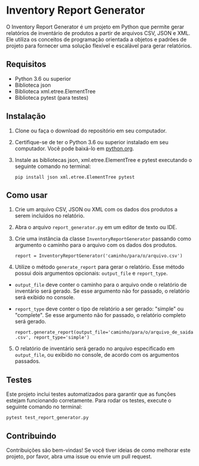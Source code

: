 # Inventory Report Generator

O Inventory Report Generator é um projeto em Python que permite gerar relatórios de inventário de produtos a partir de arquivos CSV, JSON e XML. Ele utiliza os conceitos de programação orientada a objetos e padrões de projeto para fornecer uma solução flexível e escalável para gerar relatórios.

## Requisitos

- Python 3.6 ou superior
- Biblioteca json
- Biblioteca xml.etree.ElementTree
- Biblioteca pytest (para testes)

## Instalação

1. Clone ou faça o download do repositório em seu computador.
2. Certifique-se de ter o Python 3.6 ou superior instalado em seu computador. Você pode baixá-lo em [python.org](https://www.python.org/downloads/).
3. Instale as bibliotecas json, xml.etree.ElementTree e pytest executando o seguinte comando no terminal:
    
    ```pip install json xml.etree.ElementTree pytest```


## Como usar

1. Crie um arquivo CSV, JSON ou XML com os dados dos produtos a serem incluídos no relatório.
2. Abra o arquivo `report_generator.py` em um editor de texto ou IDE.
3. Crie uma instância da classe `InventoryReportGenerator` passando como argumento o caminho para o arquivo com os dados dos produtos.

    ```report = InventoryReportGenerator('caminho/para/o/arquivo.csv')```


4. Utilize o método `generate_report` para gerar o relatório. Esse método possui dois argumentos opcionais: `output_file` e `report_type`. 

- `output_file` deve conter o caminho para o arquivo onde o relatório de inventário será gerado. Se esse argumento não for passado, o relatório será exibido no console.

- `report_type` deve conter o tipo de relatório a ser gerado: "simple" ou "complete". Se esse argumento não for passado, o relatório completo será gerado.

    ```report.generate_report(output_file='caminho/para/o/arquivo_de_saida.csv', report_type='simple')```


5. O relatório de inventário será gerado no arquivo especificado em `output_file`, ou exibido no console, de acordo com os argumentos passados.

## Testes

Este projeto inclui testes automatizados para garantir que as funções estejam funcionando corretamente. Para rodar os testes, execute o seguinte comando no terminal:

    pytest test_report_generator.py


## Contribuindo

Contribuições são bem-vindas! Se você tiver ideias de como melhorar este projeto, por favor, abra uma issue ou envie um pull request.
